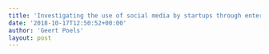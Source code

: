 ```yaml
---
title: 'Investigating the use of social media by startups through enterprise modeling (Maud Vande Moortel)'
date: '2018-10-17T12:50:52+00:00'
author: 'Geert Poels'
layout: post
---
```


